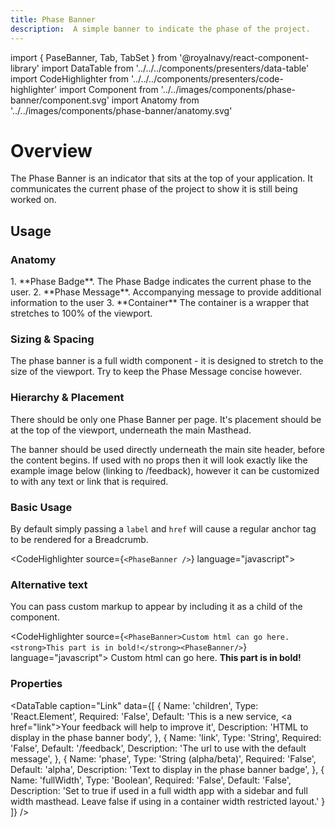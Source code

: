 ```yaml
---
title: Phase Banner
description:  A simple banner to indicate the phase of the project.
---
```


import { PaseBanner, Tab, TabSet } from '@royalnavy/react-component-library'
import DataTable from '../../../components/presenters/data-table'
import CodeHighlighter from '../../../components/presenters/code-highlighter'
import Component from '../../images/components/phase-banner/component.svg'
import Anatomy from '../../images/components/phase-banner/anatomy.svg'

# Overview

The Phase Banner is an indicator that sits at the top of your application. It communicates the current phase of the project to show it is still being worked on.
<Component />

## Usage

<TabSet>

<Tab title="Design">

  ### Anatomy
  <Anatomy />
  1. **Phase Badge**. The Phase Badge indicates the current phase to the user.
  2. **Phase Message**. Accompanying message to provide additional information to the user
  3. **Container** The container is a wrapper that stretches to 100% of the viewport.

  ### Sizing & Spacing
  The phase banner is a full width component - it is designed to stretch to the size of the viewport. Try to keep the Phase Message concise however.

  ### Hierarchy & Placement
  There should be only one Phase Banner per page. It's placement should be at the top of the viewport, underneath the main Masthead.

</Tab>


<Tab title="Develop">
The banner should be used directly underneath the main site header, before the content begins. If used with no props then it will look exactly like the example image below (linking to /feedback), however it can be customized to with any text or link that is required.

### Basic Usage
By default simply passing a `label` and `href` will cause a regular anchor tag to be rendered for a Breadcrumb.

<CodeHighlighter source={`<PhaseBanner />`} language="javascript">
 <PhaseBanner />
</CodeHighlighter>

### Alternative text
You can pass custom markup to appear by including it as a child of the component.

<CodeHighlighter source={`<PhaseBanner>Custom html can go here. <strong>This part is in bold!</strong><PhaseBanner/>`} language="javascript">
  <PhaseBanner>Custom html can go here. <strong>This part is in bold!</strong></PhaseBanner>
</CodeHighlighter>

### Properties
<DataTable caption="Link" data={[
  {
    Name: 'children',
    Type: 'React.Element',
    Required: 'False',
    Default: 'This is a new service, <a href=\"link\">Your feedback</a> will help to improve it',
    Description: 'HTML to display in the phase banner body',
  },
  {
    Name: 'link',
    Type: 'String',
    Required: 'False',
    Default: '/feedback',
    Description: 'The url to use with the default message',
  },
  {
    Name: 'phase',
    Type: 'String (alpha/beta)',
    Required: 'False',
    Default: 'alpha',
    Description: 'Text to display in the phase banner badge',
  },
  {
    Name: 'fullWidth',
    Type: 'Boolean',
    Required: 'False',
    Default: 'False',
    Description: 'Set to true if used in a full width app with a sidebar and full width masthead. Leave false if using in a container width restricted layout.'
  }
]} />

</Tab>
</TabSet>
